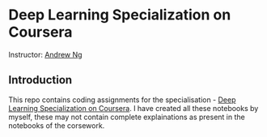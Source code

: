 # Deep Learning Specialization on Coursera

Instructor: [Andrew Ng](http://www.andrewng.org/)

## Introduction

This repo contains coding assignments for the specialisation - [Deep Learning Specialization on Coursera](https://www.coursera.org/specializations/deep-learning). I have created all these notebooks by myself, these may not contain complete explainations as present in the notebooks of the corsework.
